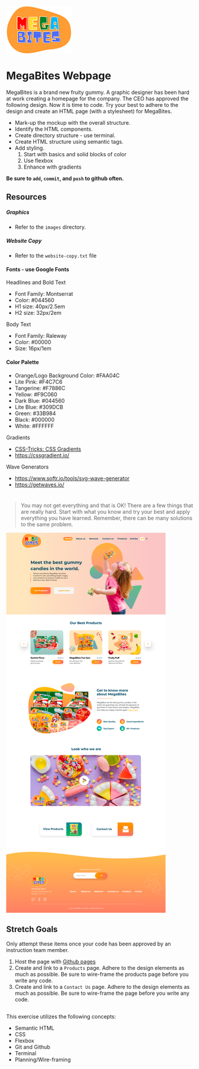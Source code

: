 ![MegaBites](images/mbLogo.png)
# MegaBites Webpage

MegaBites is a brand new fruity gummy. A graphic designer has been hard at work creating a homepage for the company. The CEO has approved the following design. Now it is time to code. Try your best to adhere to the design and create an HTML page (with a stylesheet) for MegaBites. 


* Mark-up the mockup with the overall structure. 
* Identify the HTML components.
* Create directory structure - use terminal.
* Create HTML structure using semantic tags.
* Add styling.
	1. Start with basics and solid blocks of color
	1. Use flexbox
	1. Enhance with gradients

**Be sure to `add`, `commit`, and `push` to github often.**

## Resources
##### Graphics
* Refer to the `images` directory.

##### Website Copy
* Refer to the `website-copy.txt` file

#### Fonts - use Google Fonts
Headlines and Bold Text
* Font Family: Montserrat
* Color: #044560
* H1 size: 40px/2.5em
* H2 size: 32px/2em

Body Text
* Font Family: Raleway
* Color: #00000
* Size: 16px/1em

#### Color Palette
 * Orange/Logo Background Color: #FAA04C
 * Lite Pink: #F4C7C6
 * Tangerine: #F7886C
 * Yellow: #F9C060
 * Dark Blue: #044560
 * Lite Blue: #309DCB
 * Green: #33B984
 * Black: #000000
 * White: #FFFFFF

Gradients
* [CSS-Tricks: CSS Gradients](https://css-tricks.com/css3-gradients/)
* https://cssgradient.io/

Wave Generators
* https://www.softr.io/tools/svg-wave-generator
* https://getwaves.io/

#
>You may not get everything and that is OK! There are a few things that are really hard. Start with what you know and try your best and apply everything you have learned. Remember, there can be many solutions to the same problem.


![MegaBites Homepage](megabites-homepage.png)

## Stretch Goals
Only attempt these items once your code has been approved by an instruction team member.

1. Host the page with [Github pages](https://pages.github.com/)
1. Create and link to a `Products` page. Adhere to the design elements as much as possible. Be sure to wire-frame the products page before you write any code.
1. Create and link to a `Contact Us` page. Adhere to the design elements as much as possible. Be sure to wire-frame the page before you write any code.

##
This exercise utilizes the following concepts:

* Semantic HTML
* CSS
* Flexbox
* Git and Github
* Terminal
* Planning/Wire-framing